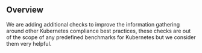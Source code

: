 ## Overview

We are adding additional checks to improve the information gathering around other Kubernetes compliance best practices, these checks are out of the scope of any predefined benchmarks for Kubernetes but we consider them very helpful.